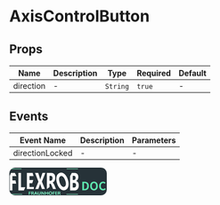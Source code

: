 # AxisControlButton

## Props

<!-- @vuese:AxisControlButton:props:start -->
|Name|Description|Type|Required|Default|
|---|---|---|---|---|
|direction|-|`String`|`true`|-|

<!-- @vuese:AxisControlButton:props:end -->


## Events

<!-- @vuese:AxisControlButton:events:start -->
|Event Name|Description|Parameters|
|---|---|---|
|directionLocked|-|-|

<!-- @vuese:AxisControlButton:events:end -->


[![Button Shield]][Shield]


<!---------------------------------------------------------------------------->

[Button Shield]: ../../assets/images/FlexRob%20Views/logo.png

[Shield]: https://ihebmrabet0.github.io/FlexRob_Doc

